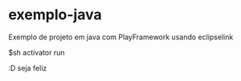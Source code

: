 exemplo-java
============

Exemplo de projeto em java com PlayFramework usando eclipselink



$sh activator run


:D seja feliz
